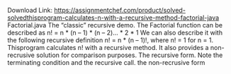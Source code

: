 Download Link: https://assignmentchef.com/product/solved-solvedthisprogram-calculates-n-with-a-recursive-method-factorial-java
<br>
Factorial.java The “classic” recursive demo. The Factorial function can be described as n! = n * (n – 1) * (n – 2)… * 2 * 1 We can also describe it with the following recursive definition n! = n * (n – 1)!, where n! = 1 for n = 1. Thisprogram calculates n! with a recursive method. It also provides a non-recrusive solution for comparison purposes. The recursive form. Note the terminating condition and the recursive call. the non-recrusive form